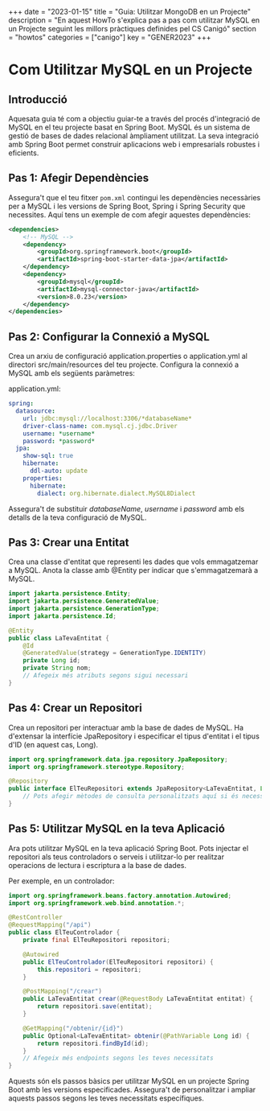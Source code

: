 +++
date = "2023-01-15"
title = "Guia: Utilitzar MongoDB en un Projecte"
description = "En aquest HowTo s'explica pas a pas com utilitzar MySQL en un Projecte seguint les millors pràctiques definides pel CS Canigó"
section = "howtos"
categories = ["canigo"]
key = "GENER2023"
+++


# Com Utilitzar MySQL en un Projecte

## Introducció

Aquesata guia té com a objectiu guiar-te a través del procés d'integració de MySQL en el teu projecte basat en Spring Boot. MySQL és un sistema de gestió de bases de dades relacional àmpliament utilitzat. La seva integració amb Spring Boot permet construir aplicacions web i empresarials robustes i eficients.

## Pas 1: Afegir Dependències

Assegura't que el teu fitxer `pom.xml` contingui les dependències necessàries per a MySQL i les versions de Spring Boot, Spring i Spring Security que necessites. Aquí tens un exemple de com afegir aquestes dependències:

```xml
<dependencies>
    <!-- MySQL -->
    <dependency>
        <groupId>org.springframework.boot</groupId>
        <artifactId>spring-boot-starter-data-jpa</artifactId>
    </dependency>
    <dependency>
        <groupId>mysql</groupId>
        <artifactId>mysql-connector-java</artifactId>
        <version>8.0.23</version>
    </dependency>
</dependencies>
```
## Pas 2: Configurar la Connexió a MySQL

Crea un arxiu de configuració application.properties o application.yml al directori src/main/resources del teu projecte. Configura la connexió a MySQL amb els següents paràmetres:

application.yml:

```yml
spring:
  datasource:
    url: jdbc:mysql://localhost:3306/*databaseName*
    driver-class-name: com.mysql.cj.jdbc.Driver
    username: *username*
    password: *password*
  jpa:
    show-sql: true
    hibernate:
      ddl-auto: update
    properties:
      hibernate:
        dialect: org.hibernate.dialect.MySQL8Dialect
```

Assegura't de substituir *databaseName*, *username* i *password* amb els detalls de la teva configuració de MySQL.

## Pas 3: Crear una Entitat

Crea una classe d'entitat que representi les dades que vols emmagatzemar a MySQL. Anota la classe amb @Entity per indicar que s'emmagatzemarà a MySQL.

```java
import jakarta.persistence.Entity;
import jakarta.persistence.GeneratedValue;
import jakarta.persistence.GenerationType;
import jakarta.persistence.Id;

@Entity
public class LaTevaEntitat {
    @Id
    @GeneratedValue(strategy = GenerationType.IDENTITY)
    private Long id;
    private String nom;
    // Afegeix més atributs segons sigui necessari
}

```

## Pas 4: Crear un Repositori
Crea un repositori per interactuar amb la base de dades de MySQL. Ha d'extensar la interfície JpaRepository i especificar el tipus d'entitat i el tipus d'ID (en aquest cas, Long).

```java
import org.springframework.data.jpa.repository.JpaRepository;
import org.springframework.stereotype.Repository;

@Repository
public interface ElTeuRepositori extends JpaRepository<LaTevaEntitat, Long> {
    // Pots afegir mètodes de consulta personalitzats aquí si és necessari.
}
```

## Pas 5: Utilitzar MySQL en la teva Aplicació
Ara pots utilitzar MySQL en la teva aplicació Spring Boot. Pots injectar el repositori als teus controladors o serveis i utilitzar-lo per realitzar operacions de lectura i escriptura a la base de dades.

Per exemple, en un controlador:

```java
import org.springframework.beans.factory.annotation.Autowired;
import org.springframework.web.bind.annotation.*;

@RestController
@RequestMapping("/api")
public class ElTeuControlador {
    private final ElTeuRepositori repositori;

    @Autowired
    public ElTeuControlador(ElTeuRepositori repositori) {
        this.repositori = repositori;
    }

    @PostMapping("/crear")
    public LaTevaEntitat crear(@RequestBody LaTevaEntitat entitat) {
        return repositori.save(entitat);
    }

    @GetMapping("/obtenir/{id}")
    public Optional<LaTevaEntitat> obtenir(@PathVariable Long id) {
        return repositori.findById(id);
    }
    // Afegeix més endpoints segons les teves necessitats
}
```

Aquests són els passos bàsics per utilitzar MySQL en un projecte Spring Boot amb les versions especificades. 
Assegura't de personalitzar i ampliar aquests passos segons les teves necessitats específiques.